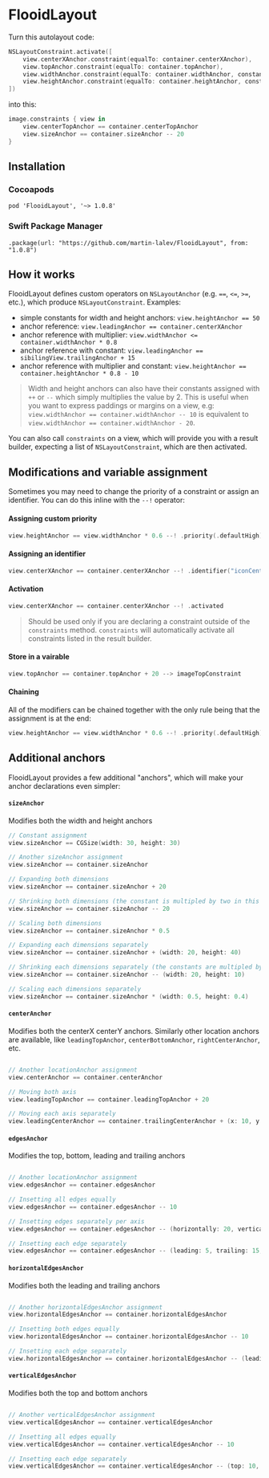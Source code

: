 # FlooidLayout

Turn this autolayout code:

```swift
NSLayoutConstraint.activate([
    view.centerXAnchor.constraint(equalTo: container.centerXAnchor),
    view.topAnchor.constraint(equalTo: container.topAnchor),
    view.widthAnchor.constraint(equalTo: container.widthAnchor, constant: -2*20),
    view.heightAnchor.constraint(equalTo: container.heightAnchor, constant: -2*20)
])
```

into this:

```swift
image.constraints { view in
    view.centerTopAnchor == container.centerTopAnchor
    view.sizeAnchor == container.sizeAnchor -- 20
}
```
## Installation

### Cocoapods

```
pod 'FlooidLayout', '~> 1.0.8'
```

### Swift Package Manager

```
.package(url: "https://github.com/martin-lalev/FlooidLayout", from: "1.0.8")
```

## How it works

FlooidLayout defines custom operators on `NSLayoutAnchor` (e.g. `==`, `<=`, `>=`, etc.), which produce `NSLayoutConstraint`. Examples:
* simple constants for width and height anchors: `view.heightAnchor == 50` 
* anchor reference: `view.leadingAnchor == container.centerXAnchor`
* anchor reference with multiplier: `view.widthAnchor <= container.widthAnchor * 0.8`
* anchor reference with constant: `view.leadingAnchor == sibilingView.trailingAnchor + 15`
* anchor reference with multiplier and constant: `view.heightAnchor == container.heightAnchor * 0.8 - 10`
> Width and height anchors can also have their constants assigned with `++` or `--` which simply multiplies the value by 2. This is useful when you want to express paddings or margins on a view, e.g: `view.widthAnchor == container.widthAnchor -- 10` is equivalent to `view.widthAnchor == container.widthAnchor - 20`.

You can also call `constraints` on a view, which will provide you with a result builder, expecting a list of `NSLayoutConstraint`, which are then activated.

## Modifications and variable assignment

Sometimes you may need to change the priority of a constraint or assign an identifier. You can do this inline with the `--!` operator:

#### Assigning custom priority

```swift
view.heightAnchor == view.widthAnchor * 0.6 --! .priority(.defaultHigh)
```

#### Assigning an identifier

```swift
view.centerXAnchor == container.centerXAnchor --! .identifier("iconCenterX")
```

#### Activation

```swift
view.centerXAnchor == container.centerXAnchor --! .activated
```
> Should be used only if you are declaring a constraint outside of the `constraints` method. `constraints` will automatically activate all constraints listed in the result builder.

#### Store in a vairable

```swift
view.topAnchor == container.topAnchor + 20 --> imageTopConstraint
```

#### Chaining

All of the modifiers can be chained together with the only rule being that the assignment is at the end:

```swift
view.heightAnchor == view.widthAnchor * 0.6 --! .priority(.defaultHigh) --! .identifier("iconHeight") --> iconHeightConstraint
```

## Additional anchors

FlooidLayout provides a few additional "anchors", which will make your anchor declarations even simpler:

#### `sizeAnchor`

Modifies both the width and height anchors

```swift
// Constant assignment
view.sizeAnchor == CGSize(width: 30, height: 30)

// Another sizeAnchor assignment
view.sizeAnchor == container.sizeAnchor

// Expanding both dimensions
view.sizeAnchor == container.sizeAnchor + 20

// Shrinking both dimensions (the constant is multipled by two in this example)
view.sizeAnchor == container.sizeAnchor -- 20

// Scaling both dimensions
view.sizeAnchor == container.sizeAnchor * 0.5

// Expanding each dimensions separately
view.sizeAnchor == container.sizeAnchor + (width: 20, height: 40)

// Shrinking each dimensions separately (the constants are multipled by two in this example)
view.sizeAnchor == container.sizeAnchor -- (width: 20, height: 10)

// Scaling each dimensions separately
view.sizeAnchor == container.sizeAnchor * (width: 0.5, height: 0.4)
```

#### `centerAnchor`

Modifies both the centerX centerY anchors. Similarly other location anchors are available, like `leadingTopAnchor`, `centerBottomAnchor`, `rightCenterAnchor`, etc.

```swift

// Another locationAnchor assignment
view.centerAnchor == container.centerAnchor

// Moving both axis
view.leadingTopAnchor == container.leadingTopAnchor + 20

// Moving each axis separately
view.leadingCenterAnchor == container.trailingCenterAnchor + (x: 10, y: 0)
```

#### `edgesAnchor`

Modifies the top, bottom, leading and trailing anchors

```swift

// Another locationAnchor assignment
view.edgesAnchor == container.edgesAnchor

// Insetting all edges equally
view.edgesAnchor == container.edgesAnchor -- 10

// Insetting edges separately per axis
view.edgesAnchor == container.edgesAnchor -- (horizontally: 20, vertically: 10)

// Insetting each edge separately
view.edgesAnchor == container.edgesAnchor -- (leading: 5, trailing: 15, top: 10, bottom: 20)
```

#### `horizontalEdgesAnchor`

Modifies both the leading and trailing anchors

```swift

// Another horizontalEdgesAnchor assignment
view.horizontalEdgesAnchor == container.horizontalEdgesAnchor

// Insetting both edges equally
view.horizontalEdgesAnchor == container.horizontalEdgesAnchor -- 10

// Insetting each edge separately
view.horizontalEdgesAnchor == container.horizontalEdgesAnchor -- (leading: 5, trailing: 15)
```

#### `verticalEdgesAnchor`

Modifies both the top and bottom anchors

```swift

// Another verticalEdgesAnchor assignment
view.verticalEdgesAnchor == container.verticalEdgesAnchor

// Insetting all edges equally
view.verticalEdgesAnchor == container.verticalEdgesAnchor -- 10

// Insetting each edge separately
view.verticalEdgesAnchor == container.verticalEdgesAnchor -- (top: 10, bottom: 20)
```

